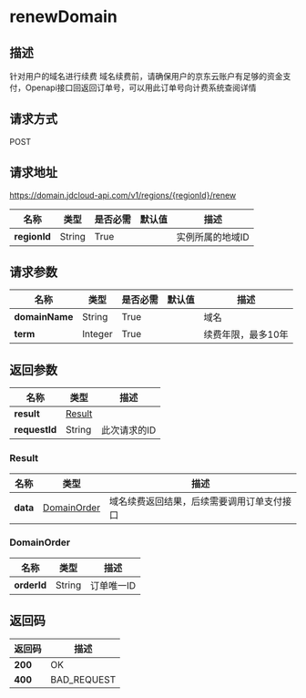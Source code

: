 # renewDomain


## 描述
针对用户的域名进行续费
域名续费前，请确保用户的京东云账户有足够的资金支付，Openapi接口回返回订单号，可以用此订单号向计费系统查阅详情


## 请求方式
POST

## 请求地址
https://domain.jdcloud-api.com/v1/regions/{regionId}/renew

|名称|类型|是否必需|默认值|描述|
|---|---|---|---|---|
|**regionId**|String|True| |实例所属的地域ID|

## 请求参数
|名称|类型|是否必需|默认值|描述|
|---|---|---|---|---|
|**domainName**|String|True| |域名|
|**term**|Integer|True| |续费年限，最多10年|


## 返回参数
|名称|类型|描述|
|---|---|---|
|**result**|[Result](renewDomain#result)| |
|**requestId**|String|此次请求的ID|

### <div id="Result">Result</div>
|名称|类型|描述|
|---|---|---|
|**data**|[DomainOrder](renewDomain#domainorder)|域名续费返回结果，后续需要调用订单支付接口|
### <div id="DomainOrder">DomainOrder</div>
|名称|类型|描述|
|---|---|---|
|**orderId**|String|订单唯一ID|

## 返回码
|返回码|描述|
|---|---|
|**200**|OK|
|**400**|BAD_REQUEST|
